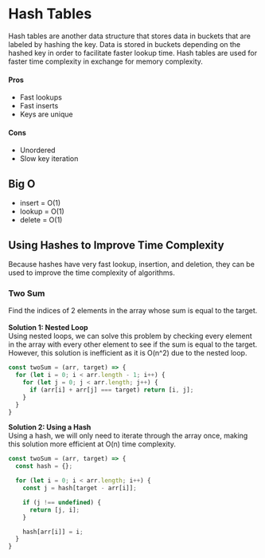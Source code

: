 # Hash Tables
Hash tables are another data structure that stores data in buckets that are labeled by hashing the key. Data is stored in buckets depending on the hashed key in order to facilitate faster lookup time. Hash tables are used for faster time complexity in exchange for memory complexity.

#### Pros
* Fast lookups
* Fast inserts
* Keys are unique

#### Cons
* Unordered
* Slow key iteration


## Big O
* insert = O(1)
* lookup = O(1)
* delete = O(1)


## Using Hashes to Improve Time Complexity
Because hashes have very fast lookup, insertion, and deletion, they can be used to improve the time complexity of algorithms.


### Two Sum
Find the indices of 2 elements in the array whose sum is equal to the target.\
\
__Solution 1: Nested Loop__\
Using nested loops, we can solve this problem by checking every element in the array with every other element to see if the sum is equal to the target. However, this solution is inefficient as it is O(n^2) due to the nested loop.
```javascript
const twoSum = (arr, target) => {
  for (let i = 0; i < arr.length - 1; i++) {
    for (let j = 0; j < arr.length; j++) {
      if (arr[i] + arr[j] === target) return [i, j];
    }
  }
}
```
__Solution 2: Using a Hash__\
Using a hash, we will only need to iterate through the array once, making this solution more efficient at O(n) time complexity.
```javascript
const twoSum = (arr, target) => {
  const hash = {};

  for (let i = 0; i < arr.length; i++) {
    const j = hash[target - arr[i]];

    if (j !== undefined) {
      return [j, i];
    }

    hash[arr[i]] = i;
  }
}
```


